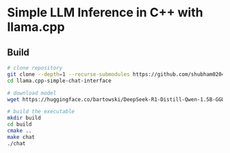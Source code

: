 # Simple LLM Inference in C++ with llama.cpp

## Build

```bash
# clone repository
git clone --depth=1 --recurse-submodules https://github.com/shubham0204/llama.cpp-simple-chat-interface
cd llama.cpp-simple-chat-interface

# download model
wget https://huggingface.co/bartowski/DeepSeek-R1-Distill-Qwen-1.5B-GGUF/resolve/main/DeepSeek-R1-Distill-Qwen-1.5B-Q8_0.gguf -P models

# build the executable
mkdir build
cd build
cmake ..
make chat
./chat
```
